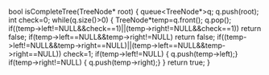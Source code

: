 bool isCompleteTree(TreeNode* root) {
queue<TreeNode*>q;
q.push(root);
int check=0;
while(q.size()>0)
{
TreeNode*temp=q.front();
q.pop();
if((temp->left!=NULL&&check==1)||(temp->right!=NULL&&check==1))
return false;
if(temp->left==NULL&&temp->right!=NULL)
return false;
if((temp->left!=NULL&&temp->right==NULL)||(temp->left==NULL&&temp->right==NULL))
check=1;
if(temp->left!=NULL)
{
q.push(temp->left);}
if(temp->right!=NULL)
{
q.push(temp->right);}
}
return true;
}